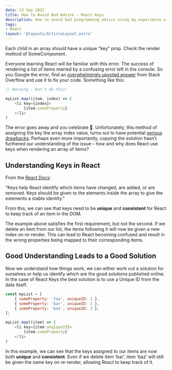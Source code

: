 ```yaml
---
date: 13 Sep 2022
title: How to Avoid Bad Advice – React Keys
description: How to avoid bad programming advice using my experience with React Keys as an example.
tags:
- React
layout: '@layouts/ArticleLayout.astro'
---
```


<aside class="aside--error">
	Each child in an array should have a unique "key" prop. Check the render method of SomeComponent.
</aside>

Everyone learning React will be familiar with this error. The success of rendering a list of items marred by a confusing error left in the console. So you Google the error, find an [overwhelmingly upvoted answer](https://stackoverflow.com/a/28329550/1954838) from Stack Overflow and use it to fix your code. Something like this:

```js
// Warning - Don't do this!

myList.map((item, index) => (
	<li key={index}>
		{item.someProperty}
	</li>
)
```

The error goes away and you celebrate 🎉. Unfortunately, this method of assigning the key the array index value, turns out to have potential [serious drawbacks](https://robinpokorny.com/blog/index-as-a-key-is-an-anti-pattern/). Perhaps even more importantly, copying the solution hasn’t furthered our understanding of the issue – how and why does React use keys when rendering an array of items?

## Understanding Keys in React

From the [React Docs](https://reactjs.org/docs/lists-and-keys.html#keys): 

<aside class="aside--info">
	"Keys help React identify which items have changed, are added, or are removed. Keys should be given to the elements inside the array to give the eslements a stable identity."
</aside>

From this, we can see that keys need to be **unique** and **consistent** for React to keep track of an item in the DOM. 

The example above satisfies the first requirement, but not the second. If we delete an item from our list, the items following it will now be given a new index on re-render. This can lead to React becoming confused and result in the wrong properties being mapped to their corresponding items.

## Good Understanding Leads to a Good Solution

Now we understand how things work, we can either work out a solution for ourselves or help us identify which are the good solutions published online. In the case of React Keys the best solution is to use a Unique ID from the data itself.

```js
const myList = [
	{ someProperty: 'foo', uniqueID: 1 },
	{ someProperty: 'bar', uniqueID: 2 },
	{ someProperty: 'baz', uniqueID: 3 },
];

myList.map((item) => (
	<li key={item.unqiqueID}>
		{item.someProperty}
	</li>
)
```

In this example, we can see that the keys assigned to our items are now both **unique** and **consistent**. Even if we delete item ‘bar’, item ‘baz’ will still be given the same key on re-render, allowing React to keep track of it.

